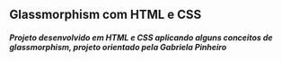 ## Glassmorphism com HTML e CSS

##### Projeto desenvolvido em HTML e CSS aplicando alguns conceitos de glassmorphism, projeto orientado pela Gabriela Pinheiro